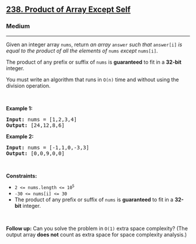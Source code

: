 <h2><a href="https://leetcode.com/problems/product-of-array-except-self/">238. Product of Array Except Self</a></h2><h3>Medium</h3><hr><div><p>Given an integer array <code>nums</code>, return <em>an array</em> <code>answer</code> <em>such that</em> <code>answer[i]</code> <em>is equal to the product of all the elements of</em> <code>nums</code> <em>except</em> <code>nums[i]</code>.</p>

<p>The product of any prefix or suffix of <code>nums</code> is <strong>guaranteed</strong> to fit in a <strong>32-bit</strong> integer.</p>

<p>You must write an algorithm that runs in&nbsp;<code>O(n)</code>&nbsp;time and without using the division operation.</p>

<p>&nbsp;</p>
<p><strong class="example">Example 1:</strong></p>
<pre><strong>Input:</strong> nums = [1,2,3,4]
<strong>Output:</strong> [24,12,8,6]
</pre><p><strong class="example">Example 2:</strong></p>
<pre><strong>Input:</strong> nums = [-1,1,0,-3,3]
<strong>Output:</strong> [0,0,9,0,0]
</pre>
<p>&nbsp;</p>
<p><strong>Constraints:</strong></p>

<ul>
	<li><code>2 &lt;= nums.length &lt;= 10<sup>5</sup></code></li>
	<li><code>-30 &lt;= nums[i] &lt;= 30</code></li>
	<li>The product of any prefix or suffix of <code>nums</code> is <strong>guaranteed</strong> to fit in a <strong>32-bit</strong> integer.</li>
</ul>

<p>&nbsp;</p>
<p><strong>Follow up:</strong>&nbsp;Can you solve the problem in <code>O(1)</code>&nbsp;extra&nbsp;space complexity? (The output array <strong>does not</strong> count as extra space for space complexity analysis.)</p>
</div>
